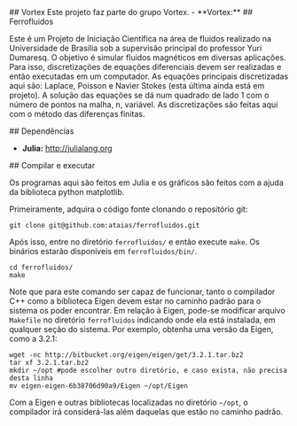 <a name="Vortex"/>
## Vortex
Este projeto faz parte do grupo Vortex.
- **Vortex:** <http://www.vortex.unb.br>

<a name="Ferrofluidos"/>
## Ferrofluidos

Este é um Projeto de Iniciação Científica na área de fluidos realizado na Universidade de Brasília sob a supervisão principal do professor Yuri Dumaresq. O objetivo é simular fluidos magnéticos em diversas aplicações. Para isso, discretizações de equações diferenciais devem ser realizadas e então executadas em um computador. As equações principais discretizadas aqui são: Laplace, Poisson e Navier Stokes (esta última ainda está em projeto). A solução das equações se dá num quadrado de lado 1 com o número de pontos na malha, n, variável. As discretizações são feitas aqui com o método das diferenças finitas.

<a name="Dependências"/>
## Dependências

- **Julia:** <http://julialang.org>

<a name="Como compilar e executar"/>
## Compilar e executar

Os programas aqui são feitos em Julia e os gráficos são feitos com a ajuda da biblioteca python matplotlib. 

Primeiramente, adquira o código fonte clonando o repositório git:

	git clone git@github.com:ataias/ferrofluidos.git

Após isso, entre no diretório `ferrofluidos/` e então execute `make`. Os binários estarão disponíveis em `ferrofluidos/bin/`.

	cd ferrofluidos/
	make

Note que para este comando ser capaz de funcionar, tanto o compilador C++ como a biblioteca Eigen devem estar no caminho padrão para o sistema os poder encontrar. Em relação à Eigen, pode-se modificar arquivo `Makefile` no diretório `ferrofluidos` indicando onde ela está instalada, em qualquer seção do sistema. Por exemplo, obtenha uma versão da Eigen, como a 3.2.1:

	wget -nc http://bitbucket.org/eigen/eigen/get/3.2.1.tar.bz2
	tar xf 3.2.1.tar.bz2
	mkdir ~/opt #pode escolher outro diretório, e caso exista, não precisa desta linha
	mv eigen-eigen-6b38706d90a9/Eigen ~/opt/Eigen

Com a Eigen e outras bibliotecas localizadas no diretório `~/opt`, o compilador irá considerá-las além daquelas que estão no caminho padrão. 
